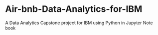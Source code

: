 # Air-bnb-Data-Analytics-for-IBM
A Data Analytics Capstone project for IBM using Python in Jupyter Note book
